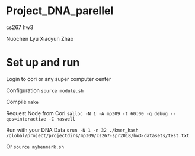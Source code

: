 # Project_DNA_parellel

cs267 hw3

Nuochen Lyu 
Xiaoyun Zhao

# Set up and run

Login to cori or any super computer center

Configuration `source module.sh`

Compile `make`

Request Node from Cori `salloc -N 1 -A mp309 -t 60:00 -q debug --qos=interactive -C haswell`

Run with your DNA Data `srun -N 1 -n 32 ./kmer_hash /global/project/projectdirs/mp309/cs267-spr2018/hw3-datasets/test.txt`

Or `source mybenmark.sh`

